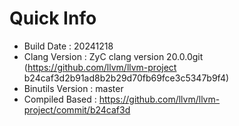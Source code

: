 # Quick Info
* Build Date : 20241218
* Clang Version : ZyC clang version 20.0.0git (https://github.com/llvm/llvm-project b24caf3d2b91ad8b2b29d70fb69fce3c5347b9f4)
* Binutils Version : master
* Compiled Based : https://github.com/llvm/llvm-project/commit/b24caf3d

